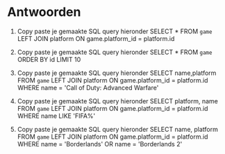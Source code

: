 # Antwoorden

1. Copy paste je gemaakte SQL query hieronder
   SELECT * FROM `game` LEFT JOIN platform ON game.platform_id = platform.id
   
2. Copy paste je gemaakte SQL query hieronder
   SELECT * FROM `game` ORDER BY id LIMIT 10

3. Copy paste je gemaakte SQL query hieronder
   SELECT name,platform FROM `game` LEFT JOIN platform ON game.platform_id = platform.id  WHERE name = 'Call of Duty: Advanced Warfare'
4. Copy paste je gemaakte SQL query hieronder
   SELECT platform, name FROM `game` LEFT JOIN platform ON game.platform_id = platform.id  WHERE name LIKE 'FIFA%'

5. Copy paste je gemaakte SQL query hieronder
SELECT name, platform FROM `game` LEFT JOIN platform ON game.platform_id = platform.id  WHERE name = 'Borderlands' OR name = 'Borderlands 2'